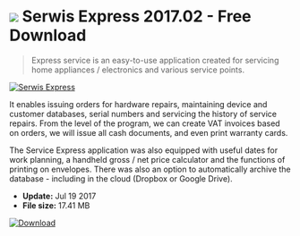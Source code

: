 # ![](https://cdn.softexe.net/static/icon/win.gif) Serwis Express 2017.02 - Free Download

> Express service is an easy-to-use application created for servicing home appliances / electronics and various service points.

[![Serwis Express](https:https://tse3.mm.bing.net/th?id=OIP.GfFIzvvuRHWg4kImpc2atQHaFB&pid=Api)](https://softexe.net/win/business/other/serwis-express:pRacf.html)

It enables issuing orders for hardware repairs, maintaining device and customer databases, serial numbers and servicing the history of service repairs. From the level of the program, we can create VAT invoices based on orders, we will issue all cash documents, and even print warranty cards.
 
 The Service Express application was also equipped with useful dates for work planning, a handheld gross / net price calculator and the functions of printing on envelopes. There was also an option to automatically archive the database - including in the cloud (Dropbox or Google Drive).


- **Update:** Jul 19 2017
- **File size:** 17.41 MB

[![Download](https://cdn.softexe.net/static/img/download.png)](https://softexe.net/win/business/other/serwis-express:pRacf.html)


